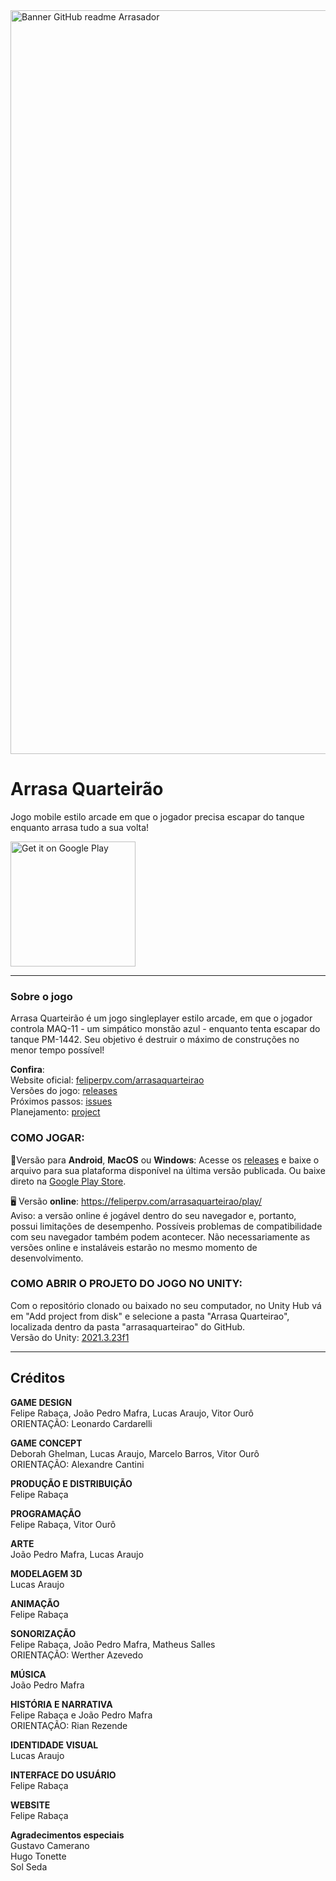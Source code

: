 <img width="1190" alt="Banner GitHub readme Arrasador" src="https://user-images.githubusercontent.com/47862856/234868485-564b7437-6653-4e8e-9273-5c8c84de18a5.png">

# Arrasa Quarteirão
Jogo mobile estilo arcade em que o jogador precisa escapar do tanque enquanto arrasa tudo a sua volta!


<a href='https://play.google.com/store/apps/details?id=com.frpv.ArrasaQuarteiro&utm_source=github&pcampaignid=pcampaignidMKT-Other-global-all-co-prtnr-py-PartBadge-Mar2515-1'><img alt='Get it on Google Play' width="200px" src='https://play.google.com/intl/en_us/badges/static/images/badges/en_badge_web_generic.png'/></a>

----------
### Sobre o jogo
Arrasa Quarteirão é um jogo singleplayer estilo arcade, em que o jogador controla MAQ-11 - um simpático monstão azul - enquanto tenta escapar do tanque PM-1442. Seu objetivo é destruir o máximo de construções no menor tempo possível!

**Confira**:\
Website oficial: [feliperpv.com/arrasaquarteirao](https://feliperpv.com/arrasaquarteirao/)\
Versões do jogo: [releases](https://github.com/Feliperpvieira/arrasa_quarteirao/releases)\
Próximos passos: [issues](https://github.com/Feliperpvieira/arrasa_quarteirao/issues)\
Planejamento: [project](https://github.com/users/Feliperpvieira/projects/1)

### COMO JOGAR:
📱Versão para **Android**, **MacOS** ou **Windows**: Acesse os [releases](https://github.com/Feliperpvieira/arrasa_quarteirao/releases) e baixe o arquivo para sua plataforma disponível na última versão publicada. Ou baixe direto na [Google Play Store](https://play.google.com/store/apps/details?id=com.frpv.ArrasaQuarteiro&utm_source=github&pcampaignid=pcampaignidMKT-Other-global-all-co-prtnr-py-PartBadge-Mar2515-1).

🖥️ Versão **online**: https://feliperpv.com/arrasaquarteirao/play/ \
Aviso: a versão online é jogável dentro do seu navegador e, portanto, possui limitações de desempenho. Possíveis problemas de compatibilidade com seu navegador também podem acontecer. Não necessariamente as versões online e instaláveis estarão no mesmo momento de desenvolvimento.

### COMO ABRIR O PROJETO DO JOGO NO UNITY:
Com o repositório clonado ou baixado no seu computador, no Unity Hub vá em "Add project from disk" e selecione a pasta "Arrasa Quarteirao", localizada dentro da pasta "arrasaquarteirao" do GitHub.\
Versão do Unity: [2021.3.23f1](https://unity.com/releases/2021-lts)

----------

## Créditos
**GAME DESIGN**\
Felipe Rabaça, João Pedro Mafra, Lucas Araujo, Vitor Ourô\
ORIENTAÇÃO: Leonardo Cardarelli

**GAME CONCEPT**\
Deborah Ghelman, Lucas Araujo, Marcelo Barros, Vitor Ourô\
ORIENTAÇÃO: Alexandre Cantini

**PRODUÇÃO E DISTRIBUIÇÃO**\
Felipe Rabaça

**PROGRAMAÇÃO**\
Felipe Rabaça, Vitor Ourô

**ARTE**\
João Pedro Mafra, Lucas Araujo

**MODELAGEM 3D**\
Lucas Araujo

**ANIMAÇÃO**\
Felipe Rabaça

**SONORIZAÇÃO**\
Felipe Rabaça, João Pedro Mafra, Matheus Salles\
ORIENTAÇÃO: Werther Azevedo

**MÚSICA**\
João Pedro Mafra

**HISTÓRIA E NARRATIVA**\
Felipe Rabaça e João Pedro Mafra\
ORIENTAÇÃO: Rian Rezende

**IDENTIDADE VISUAL**\
Lucas Araujo

**INTERFACE DO USUÁRIO**\
Felipe Rabaça

**WEBSITE**\
Felipe Rabaça

**Agradecimentos especiais**\
Gustavo Camerano\
Hugo Tonette\
Sol Seda
